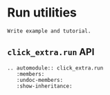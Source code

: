 # Run utilities

```{todo}
Write example and tutorial.
```

## `click_extra.run` API

```{eval-rst}
.. automodule:: click_extra.run
   :members:
   :undoc-members:
   :show-inheritance:
```